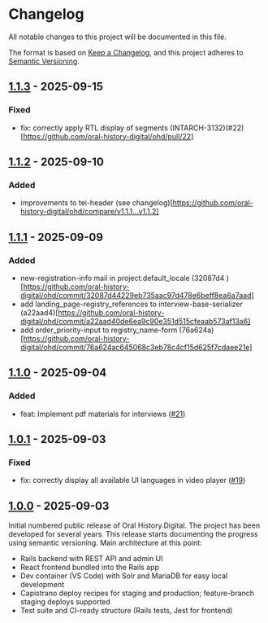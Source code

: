 # Changelog

All notable changes to this project will be documented in this file.

The format is based on [Keep a Changelog](https://keepachangelog.com/en/1.1.0/),
and this project adheres to [Semantic Versioning](https://semver.org/spec/v2.0.0.html).

## [1.1.3] - 2025-09-15

### Fixed

-   fix: correctly apply RTL display of segments (INTARCH-3132)(#22)[https://github.com/oral-history-digital/ohd/pull/22]

## [1.1.2] - 2025-09-10

### Added

-   improvements to tei-header (see changelog)[https://github.com/oral-history-digital/ohd/compare/v1.1.1...v1.1.2]

## [1.1.1] - 2025-09-09

### Added

-   new-registration-info mail in project.default_locale (32087d4
    )[https://github.com/oral-history-digital/ohd/commit/32087d44229eb735aac97d478e6beff8ea6a7aad]
-   add landing_page-registry_references to interview-base-serializer (a22aad4)[https://github.com/oral-history-digital/ohd/commit/a22aad40de6ea9c90e351d515cfeaab573af13a6]
-   add order_priority-input to registry_name-form (76a624a)[https://github.com/oral-history-digital/ohd/commit/76a624ac645068c3eb78c4cf15d625f7cdaee21e]

## [1.1.0] - 2025-09-04

### Added

-   feat: Implement pdf materials for interviews ([#21](https://github.com/oral-history-digital/ohd/pull/21))

## [1.0.1] - 2025-09-03

### Fixed

-   fix: correctly display all available UI languages in video player ([#19](https://github.com/oral-history-digital/ohd/pull/19))

## [1.0.0] - 2025-09-03

Initial numbered public release of Oral History.Digital. The project has been developed for several years. This release starts documenting the progress using semantic versioning. Main architecture at this point:

-   Rails backend with REST API and admin UI
-   React frontend bundled into the Rails app
-   Dev container (VS Code) with Solr and MariaDB for easy local development
-   Capistrano deploy recipes for staging and production; feature-branch staging deploys supported
-   Test suite and CI-ready structure (Rails tests, Jest for frontend)

[1.1.3]: https://github.com/oral-history-digital/ohd/compare/v1.1.2...v1.1.3
[1.1.2]: https://github.com/oral-history-digital/ohd/compare/v1.1.1...v1.1.2
[1.1.1]: https://github.com/oral-history-digital/ohd/compare/v1.1.0...v1.1.1
[1.1.0]: https://github.com/oral-history-digital/ohd/compare/v1.0.1...v1.1.0
[1.0.1]: https://github.com/oral-history-digital/ohd/compare/v1.0.0...v1.0.1
[1.0.0]: https://github.com/oral-history-digital/ohd/releases/tag/v1.0.0
